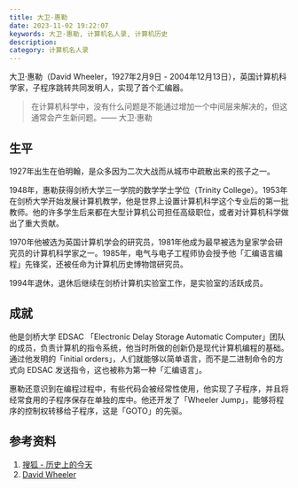 ```yaml
---
title: 大卫·惠勒
date: 2023-11-02 19:22:07
keywords: 大卫·惠勒, 计算机名人录, 计算机历史
description: 
category: 计算机名人录
---
```


大卫·惠勒（David Wheeler，1927年2月9日 - 2004年12月13日），英国计算机科学家，子程序跳转共同发明人，实现了首个汇编器。

> 在计算机科学中，没有什么问题是不能通过增加一个中间层来解决的，但这通常会产生新问题。—— 大卫·惠勒

## 生平

1927年出生在伯明翰，是众多因为二次大战而从城市中疏散出来的孩子之一。

1948年，惠勒获得剑桥大学三一学院的数学学士学位（Trinity College）。1953年在剑桥大学开始发展计算机教学，他是世界上设置计算机科学这个专业后的第一批教师。他的许多学生后来都在大型计算机公司担任高级职位，或者对计算机科学做出了重大贡献。

1970年他被选为英国计算机学会的研究员，1981年他成为最早被选为皇家学会研究员的计算机科学家之一。1985年，电气与电子工程师协会授予他「汇编语言编程」先锋奖，还被任命为计算机历史博物馆研究员。

1994年退休，退休后继续在剑桥计算机实验室工作，是实验室的活跃成员。

## 成就

他是剑桥大学 EDSAC 「Electronic Delay Storage Automatic Computer」团队的成员，负责计算机的指令系统，他当时所做的创新仍是现代计算机编程的基础。通过他发明的「initial orders」，人们就能够以简单语言，而不是二进制命令的方式向 EDSAC 发送指令，这也被称为第一种「汇编语言」。

惠勒还意识到在编程过程中，有些代码会被经常性使用，他实现了子程序，并且将经常食用的子程序保存在单独的库中。他还开发了「Wheeler Jump」，能够将程序的控制权转移给子程序，这是「GOTO」的先驱。

## 参考资料
1. [搜狐 - 历史上的今天](https://www.sohu.com/a/521605971_115128)
2. [David Wheeler](https://www.computer.org/profiles/david-wheeler)